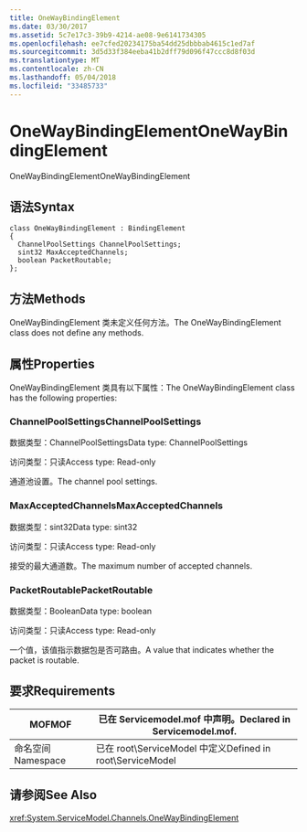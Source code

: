 ```yaml
---
title: OneWayBindingElement
ms.date: 03/30/2017
ms.assetid: 5c7e17c3-39b9-4214-ae08-9e6141734305
ms.openlocfilehash: ee7cfed20234175ba54dd25dbbbab4615c1ed7af
ms.sourcegitcommit: 3d5d33f384eeba41b2dff79d096f47ccc8d8f03d
ms.translationtype: MT
ms.contentlocale: zh-CN
ms.lasthandoff: 05/04/2018
ms.locfileid: "33485733"
---
```

# <a name="onewaybindingelement"></a><span data-ttu-id="d285a-102">OneWayBindingElement</span><span class="sxs-lookup"><span data-stu-id="d285a-102">OneWayBindingElement</span></span>
<span data-ttu-id="d285a-103">OneWayBindingElement</span><span class="sxs-lookup"><span data-stu-id="d285a-103">OneWayBindingElement</span></span>  
  
## <a name="syntax"></a><span data-ttu-id="d285a-104">语法</span><span class="sxs-lookup"><span data-stu-id="d285a-104">Syntax</span></span>  
  
```  
class OneWayBindingElement : BindingElement  
{  
  ChannelPoolSettings ChannelPoolSettings;  
  sint32 MaxAcceptedChannels;  
  boolean PacketRoutable;  
};  
```  
  
## <a name="methods"></a><span data-ttu-id="d285a-105">方法</span><span class="sxs-lookup"><span data-stu-id="d285a-105">Methods</span></span>  
 <span data-ttu-id="d285a-106">OneWayBindingElement 类未定义任何方法。</span><span class="sxs-lookup"><span data-stu-id="d285a-106">The OneWayBindingElement class does not define any methods.</span></span>  
  
## <a name="properties"></a><span data-ttu-id="d285a-107">属性</span><span class="sxs-lookup"><span data-stu-id="d285a-107">Properties</span></span>  
 <span data-ttu-id="d285a-108">OneWayBindingElement 类具有以下属性：</span><span class="sxs-lookup"><span data-stu-id="d285a-108">The OneWayBindingElement class has the following properties:</span></span>  
  
### <a name="channelpoolsettings"></a><span data-ttu-id="d285a-109">ChannelPoolSettings</span><span class="sxs-lookup"><span data-stu-id="d285a-109">ChannelPoolSettings</span></span>  
 <span data-ttu-id="d285a-110">数据类型：ChannelPoolSettings</span><span class="sxs-lookup"><span data-stu-id="d285a-110">Data type: ChannelPoolSettings</span></span>  
  
 <span data-ttu-id="d285a-111">访问类型：只读</span><span class="sxs-lookup"><span data-stu-id="d285a-111">Access type: Read-only</span></span>  
  
 <span data-ttu-id="d285a-112">通道池设置。</span><span class="sxs-lookup"><span data-stu-id="d285a-112">The channel pool settings.</span></span>  
  
### <a name="maxacceptedchannels"></a><span data-ttu-id="d285a-113">MaxAcceptedChannels</span><span class="sxs-lookup"><span data-stu-id="d285a-113">MaxAcceptedChannels</span></span>  
 <span data-ttu-id="d285a-114">数据类型：sint32</span><span class="sxs-lookup"><span data-stu-id="d285a-114">Data type: sint32</span></span>  
  
 <span data-ttu-id="d285a-115">访问类型：只读</span><span class="sxs-lookup"><span data-stu-id="d285a-115">Access type: Read-only</span></span>  
  
 <span data-ttu-id="d285a-116">接受的最大通道数。</span><span class="sxs-lookup"><span data-stu-id="d285a-116">The maximum number of accepted channels.</span></span>  
  
### <a name="packetroutable"></a><span data-ttu-id="d285a-117">PacketRoutable</span><span class="sxs-lookup"><span data-stu-id="d285a-117">PacketRoutable</span></span>  
 <span data-ttu-id="d285a-118">数据类型：Boolean</span><span class="sxs-lookup"><span data-stu-id="d285a-118">Data type: boolean</span></span>  
  
 <span data-ttu-id="d285a-119">访问类型：只读</span><span class="sxs-lookup"><span data-stu-id="d285a-119">Access type: Read-only</span></span>  
  
 <span data-ttu-id="d285a-120">一个值，该值指示数据包是否可路由。</span><span class="sxs-lookup"><span data-stu-id="d285a-120">A value that indicates whether the packet is routable.</span></span>  
  
## <a name="requirements"></a><span data-ttu-id="d285a-121">要求</span><span class="sxs-lookup"><span data-stu-id="d285a-121">Requirements</span></span>  
  
|<span data-ttu-id="d285a-122">MOF</span><span class="sxs-lookup"><span data-stu-id="d285a-122">MOF</span></span>|<span data-ttu-id="d285a-123">已在 Servicemodel.mof 中声明。</span><span class="sxs-lookup"><span data-stu-id="d285a-123">Declared in Servicemodel.mof.</span></span>|  
|---------|-----------------------------------|  
|<span data-ttu-id="d285a-124">命名空间</span><span class="sxs-lookup"><span data-stu-id="d285a-124">Namespace</span></span>|<span data-ttu-id="d285a-125">已在 root\ServiceModel 中定义</span><span class="sxs-lookup"><span data-stu-id="d285a-125">Defined in root\ServiceModel</span></span>|  
  
## <a name="see-also"></a><span data-ttu-id="d285a-126">请参阅</span><span class="sxs-lookup"><span data-stu-id="d285a-126">See Also</span></span>  
 <xref:System.ServiceModel.Channels.OneWayBindingElement>

